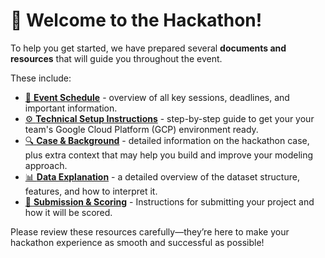 # 👋 Welcome to the Hackathon!

To help you get started, we have prepared several **documents and
resources** that will guide you throughout the event.

These include:
- [📅 **Event Schedule**](<Event Schedule.md>) - overview of all key sessions, deadlines, and important information.
- [⚙️ **Technical Setup Instructions**](<Technical Setup Instructions.md>) - step-by-step guide to get your
your team's Google Cloud Platform (GCP) environment ready.
- [🔍 **Case & Background**](<Case & Background.md>) - detailed information on the
hackathon case, plus extra context that may help you build and improve
your modeling approach.
- [📊 **Data Explanation**](<Data Explanation.md>) - a detailed overview of the dataset
structure, features, and how to interpret it.
- [🚀 **Submission & Scoring**](<Submission & Scoring.md>) - Instructions for submitting your project and how it will be scored.


Please review these resources carefully—they’re here to make your
hackathon experience as smooth and successful as possible!